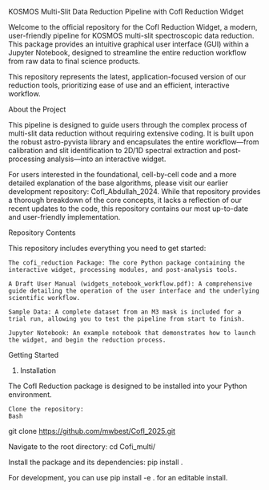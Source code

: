 KOSMOS Multi-Slit Data Reduction Pipeline with CofI Reduction Widget

Welcome to the official repository for the CofI Reduction Widget, a modern, user-friendly pipeline for KOSMOS multi-slit spectroscopic data reduction. This package provides an intuitive graphical user interface (GUI) within a Jupyter Notebook, designed to streamline the entire reduction workflow from raw data to final science products.

This repository represents the latest, application-focused version of our reduction tools, prioritizing ease of use and an efficient, interactive workflow.

About the Project

This pipeline is designed to guide users through the complex process of multi-slit data reduction without requiring extensive coding. It is built upon the robust astro-pyvista library and encapsulates the entire workflow—from calibration and slit identification to 2D/1D spectral extraction and post-processing analysis—into an interactive widget.

For users interested in the foundational, cell-by-cell code and a more detailed explanation of the base algorithms, please visit our earlier development repository: CofI_Abdullah_2024. While that repository provides a thorough breakdown of the core concepts, it lacks a reflection of our recent updates to the code, this repository contains our most up-to-date and user-friendly implementation.

Repository Contents

This repository includes everything you need to get started:

    The cofi_reduction Package: The core Python package containing the interactive widget, processing modules, and post-analysis tools.

    A Draft User Manual (widgets_notebook_workflow.pdf): A comprehensive guide detailing the operation of the user interface and the underlying scientific workflow.

    Sample Data: A complete dataset from an M3 mask is included for a trial run, allowing you to test the pipeline from start to finish.

    Jupyter Notebook: An example notebook that demonstrates how to launch the widget, and begin the reduction process.

Getting Started

1. Installation

The CofI Reduction package is designed to be installed into your Python environment.

    Clone the repository:
    Bash

git clone https://github.com/mwbest/CofI_2025.git

Navigate to the root directory:
cd Cofi_multi/

Install the package and its dependencies:
pip install .

For development, you can use pip install -e . for an editable install.
